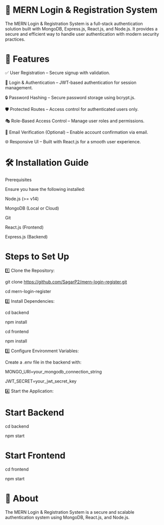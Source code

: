 # 🔐 MERN Login & Registration System

The MERN Login & Registration System is a full-stack authentication solution built with MongoDB, Express.js, React.js, and Node.js. It provides a secure and efficient way to handle user authentication with modern security practices.


# 🚀 Features

✅ User Registration – Secure signup with validation.

🔑 Login & Authentication – JWT-based authentication for session management.

🔒 Password Hashing – Secure password storage using bcrypt.js.

🛡️ Protected Routes – Access control for authenticated users only.

🎭 Role-Based Access Control – Manage user roles and permissions.

📧 Email Verification (Optional) – Enable account confirmation via email.

🌐 Responsive UI – Built with React.js for a smooth user experience.

# 🛠️ Installation Guide

Prerequisites

Ensure you have the following installed:


Node.js (>= v14)

MongoDB (Local or Cloud)

Git

React.js (Frontend)

Express.js (Backend)

# Steps to Set Up

1️⃣ Clone the Repository:

git clone https://github.com/SagarP2/mern-login-register.git

cd mern-login-register

2️⃣ Install Dependencies:

cd backend  

npm install  

cd frontend 

npm install

3️⃣ Configure Environment Variables:

Create a .env file in the backend with:

MONGO_URI=your_mongodb_connection_string

JWT_SECRET=your_jwt_secret_key

4️⃣ Start the Application:

# Start Backend

cd backend  

npm start  

# Start Frontend

cd frontend 

npm start

# 📌 About

The MERN Login & Registration System is a secure and scalable authentication system using MongoDB, React.js, and Node.js.
